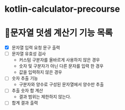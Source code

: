 # kotlin-calculator-precourse

# 📃문자열 덧셈 계산기 기능 목록

- [x] 문자열 입력 요청 문구 출력
- [ ] 문자열 유효성 검사
  - 커스텀 구분자를 올바르게 사용하지 않은 경우
  - 숫자 및 구분자가 아닌 다른 문자를 입력 한 경우
  - 값을 입력하지 않은 경우
- [ ] 숫자 추출 기능
  - 구분자와 양수로 구성된 문자열에서 양수만 추출
- [ ] 추출 숫자 합 계산
  - 결과 범위는 제한하지 않는다.
- [ ] 합계 결과 출력